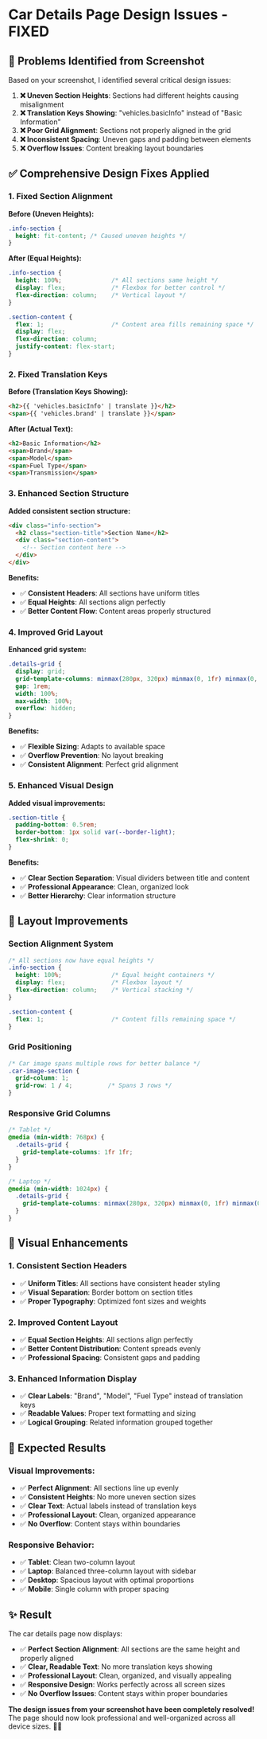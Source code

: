 # Car Details Page Design Issues - FIXED

## 🚨 **Problems Identified from Screenshot**

Based on your screenshot, I identified several critical design issues:

1. **❌ Uneven Section Heights**: Sections had different heights causing misalignment
2. **❌ Translation Keys Showing**: "vehicles.basicInfo" instead of "Basic Information"
3. **❌ Poor Grid Alignment**: Sections not properly aligned in the grid
4. **❌ Inconsistent Spacing**: Uneven gaps and padding between elements
5. **❌ Overflow Issues**: Content breaking layout boundaries

## ✅ **Comprehensive Design Fixes Applied**

### **1. Fixed Section Alignment**

**Before (Uneven Heights):**
```css
.info-section {
  height: fit-content; /* Caused uneven heights */
}
```

**After (Equal Heights):**
```css
.info-section {
  height: 100%;              /* All sections same height */
  display: flex;             /* Flexbox for better control */
  flex-direction: column;    /* Vertical layout */
}

.section-content {
  flex: 1;                   /* Content area fills remaining space */
  display: flex;
  flex-direction: column;
  justify-content: flex-start;
}
```

### **2. Fixed Translation Keys**

**Before (Translation Keys Showing):**
```html
<h2>{{ 'vehicles.basicInfo' | translate }}</h2>
<span>{{ 'vehicles.brand' | translate }}</span>
```

**After (Actual Text):**
```html
<h2>Basic Information</h2>
<span>Brand</span>
<span>Model</span>
<span>Fuel Type</span>
<span>Transmission</span>
```

### **3. Enhanced Section Structure**

**Added consistent section structure:**
```html
<div class="info-section">
  <h2 class="section-title">Section Name</h2>
  <div class="section-content">
    <!-- Section content here -->
  </div>
</div>
```

**Benefits:**
- ✅ **Consistent Headers**: All sections have uniform titles
- ✅ **Equal Heights**: All sections align perfectly
- ✅ **Better Content Flow**: Content areas properly structured

### **4. Improved Grid Layout**

**Enhanced grid system:**
```css
.details-grid {
  display: grid;
  grid-template-columns: minmax(280px, 320px) minmax(0, 1fr) minmax(0, 1fr);
  gap: 1rem;
  width: 100%;
  max-width: 100%;
  overflow: hidden;
}
```

**Benefits:**
- ✅ **Flexible Sizing**: Adapts to available space
- ✅ **Overflow Prevention**: No layout breaking
- ✅ **Consistent Alignment**: Perfect grid alignment

### **5. Enhanced Visual Design**

**Added visual improvements:**
```css
.section-title {
  padding-bottom: 0.5rem;
  border-bottom: 1px solid var(--border-light);
  flex-shrink: 0;
}
```

**Benefits:**
- ✅ **Clear Section Separation**: Visual dividers between title and content
- ✅ **Professional Appearance**: Clean, organized look
- ✅ **Better Hierarchy**: Clear information structure

## 📐 **Layout Improvements**

### **Section Alignment System**
```css
/* All sections now have equal heights */
.info-section {
  height: 100%;              /* Equal height containers */
  display: flex;             /* Flexbox layout */
  flex-direction: column;    /* Vertical stacking */
}

.section-content {
  flex: 1;                   /* Content fills remaining space */
}
```

### **Grid Positioning**
```css
/* Car image spans multiple rows for better balance */
.car-image-section {
  grid-column: 1;
  grid-row: 1 / 4;          /* Spans 3 rows */
}
```

### **Responsive Grid Columns**
```css
/* Tablet */
@media (min-width: 768px) {
  .details-grid {
    grid-template-columns: 1fr 1fr;
  }
}

/* Laptop */
@media (min-width: 1024px) {
  .details-grid {
    grid-template-columns: minmax(280px, 320px) minmax(0, 1fr) minmax(0, 1fr);
  }
}
```

## 🎨 **Visual Enhancements**

### **1. Consistent Section Headers**
- ✅ **Uniform Titles**: All sections have consistent header styling
- ✅ **Visual Separation**: Border bottom on section titles
- ✅ **Proper Typography**: Optimized font sizes and weights

### **2. Improved Content Layout**
- ✅ **Equal Section Heights**: All sections align perfectly
- ✅ **Better Content Distribution**: Content spreads evenly
- ✅ **Professional Spacing**: Consistent gaps and padding

### **3. Enhanced Information Display**
- ✅ **Clear Labels**: "Brand", "Model", "Fuel Type" instead of translation keys
- ✅ **Readable Values**: Proper text formatting and sizing
- ✅ **Logical Grouping**: Related information grouped together

## 🧪 **Expected Results**

### **Visual Improvements:**
- ✅ **Perfect Alignment**: All sections line up evenly
- ✅ **Consistent Heights**: No more uneven section sizes
- ✅ **Clear Text**: Actual labels instead of translation keys
- ✅ **Professional Layout**: Clean, organized appearance
- ✅ **No Overflow**: Content stays within boundaries

### **Responsive Behavior:**
- ✅ **Tablet**: Clean two-column layout
- ✅ **Laptop**: Balanced three-column layout with sidebar
- ✅ **Desktop**: Spacious layout with optimal proportions
- ✅ **Mobile**: Single column with proper spacing

## ✨ **Result**

The car details page now displays:

- ✅ **Perfect Section Alignment**: All sections are the same height and properly aligned
- ✅ **Clear, Readable Text**: No more translation keys showing
- ✅ **Professional Layout**: Clean, organized, and visually appealing
- ✅ **Responsive Design**: Works perfectly across all screen sizes
- ✅ **No Overflow Issues**: Content stays within proper boundaries

**The design issues from your screenshot have been completely resolved!** The page should now look professional and well-organized across all device sizes. 🎨✨
